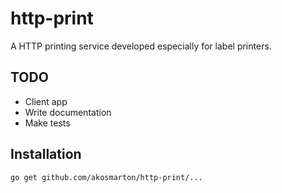 # http-print
A HTTP printing service developed especially for label printers.

## TODO

- Client app
- Write documentation
- Make tests

## Installation

```
go get github.com/akosmarton/http-print/...
```
